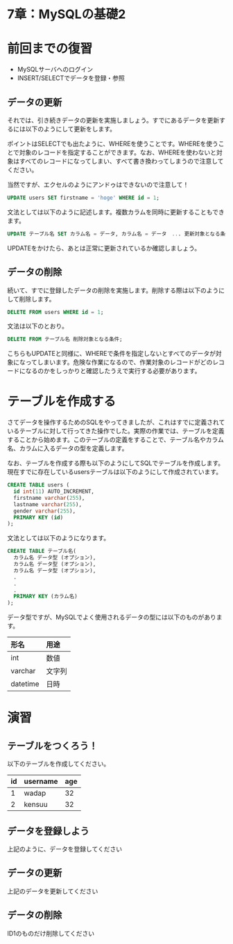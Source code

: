 7章：MySQLの基礎2
===

# 前回までの復習
- MySQLサーバへのログイン
- INSERT/SELECTでデータを登録・参照

## データの更新
それでは、引き続きデータの更新を実施しましょう。すでにあるデータを更新するには以下のようにして更新をします。

ポイントはSELECTでも出たように、WHEREを使うことです。WHEREを使うことで対象のレコードを指定することができます。なお、WHEREを使わないと対象はすべてのレコードになってしまい、すべて書き換わってしまうので注意してください。

当然ですが、エクセルのようにアンドゥはできないので注意して！

```sql
UPDATE users SET firstname = 'hoge' WHERE id = 1;
```

文法としては以下のように記述します。複数カラムを同時に更新することもできます。

```sql
UPDATE テーブル名 SET カラム名 = データ, カラム名 = データ　... 更新対象となる条件;
```

UPDATEをかけたら、あとは正常に更新されているか確認しましょう。

## データの削除
続いて、すでに登録したデータの削除を実施します。削除する際は以下のようにして削除します。

```sql
DELETE FROM users WHERE id = 1;
```

文法は以下のとおり。

```sql
DELETE FROM テーブル名 削除対象となる条件;
```

こちらもUPDATEと同様に、WHEREで条件を指定しないとすべてのデータが対象になってしまいます。危険な作業になるので、作業対象のレコードがどのレコードになるのかをしっかりと確認したうえで実行する必要があります。

# テーブルを作成する
さてデータを操作するためのSQLをやってきましたが、これはすでに定義されているテーブルに対して行ってきた操作でした。実際の作業では、テーブルを定義することから始めます。このテーブルの定義をすることで、テーブル名やカラム名、カラムに入るデータの型を定義します。

なお、テーブルを作成する際も以下のようにしてSQLでテーブルを作成します。現在すでに存在しているusersテーブルは以下のようにして作成されています。

```sql
CREATE TABLE users (
  id int(11) AUTO_INCREMENT,
  firstname varchar(255),
  lastname varchar(255),
  gender varchar(255),
  PRIMARY KEY (id)
);
```

文法としては以下のようになります。

```sql
CREATE TABLE テーブル名(
  カラム名 データ型 (オプション),
  カラム名 データ型 (オプション),
  カラム名 データ型 (オプション),
  .
  .
  .
  PRIMARY KEY (カラム名)
);

```

データ型ですが、MySQLでよく使用されるデータの型には以下のものがあります。

|形名|用途|
|:--|:--
|int|数値|
|varchar|文字列|
|datetime|日時|


# 演習
## テーブルをつくろう！
以下のテーブルを作成してください。

|id|username|age|
|:--|:--|:--|
|1|wadap|32|
|2|kensuu|32|


## データを登録しよう

上記のように、データを登録してください

## データの更新
上記のデータを更新してください

## データの削除
ID1のものだけ削除してください